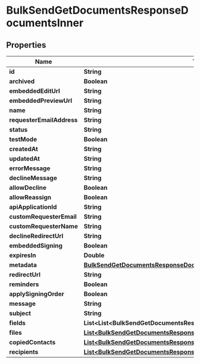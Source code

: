 

# BulkSendGetDocumentsResponseDocumentsInner


## Properties

| Name | Type | Description | Notes |
|------------ | ------------- | ------------- | -------------|
|**id** | **String** |  |  [optional] |
|**archived** | **Boolean** |  |  [optional] |
|**embeddedEditUrl** | **String** |  |  [optional] |
|**embeddedPreviewUrl** | **String** |  |  [optional] |
|**name** | **String** |  |  [optional] |
|**requesterEmailAddress** | **String** |  |  [optional] |
|**status** | **String** |  |  [optional] |
|**testMode** | **Boolean** |  |  [optional] |
|**createdAt** | **String** |  |  [optional] |
|**updatedAt** | **String** |  |  [optional] |
|**errorMessage** | **String** |  |  [optional] |
|**declineMessage** | **String** |  |  [optional] |
|**allowDecline** | **Boolean** |  |  [optional] |
|**allowReassign** | **Boolean** |  |  [optional] |
|**apiApplicationId** | **String** |  |  [optional] |
|**customRequesterEmail** | **String** |  |  [optional] |
|**customRequesterName** | **String** |  |  [optional] |
|**declineRedirectUrl** | **String** |  |  [optional] |
|**embeddedSigning** | **Boolean** |  |  [optional] |
|**expiresIn** | **Double** |  |  [optional] |
|**metadata** | [**BulkSendGetDocumentsResponseDocumentsInnerMetadata**](BulkSendGetDocumentsResponseDocumentsInnerMetadata.md) |  |  [optional] |
|**redirectUrl** | **String** |  |  [optional] |
|**reminders** | **Boolean** |  |  [optional] |
|**applySigningOrder** | **Boolean** |  |  [optional] |
|**message** | **String** |  |  [optional] |
|**subject** | **String** |  |  [optional] |
|**fields** | **List&lt;List&lt;BulkSendGetDocumentsResponseDocumentsInnerFieldsInnerInner&gt;&gt;** |  |  [optional] |
|**files** | [**List&lt;BulkSendGetDocumentsResponseDocumentsInnerFilesInner&gt;**](BulkSendGetDocumentsResponseDocumentsInnerFilesInner.md) |  |  [optional] |
|**copiedContacts** | [**List&lt;BulkSendGetDocumentsResponseDocumentsInnerCopiedContactsInner&gt;**](BulkSendGetDocumentsResponseDocumentsInnerCopiedContactsInner.md) |  |  [optional] |
|**recipients** | [**List&lt;BulkSendGetDocumentsResponseDocumentsInnerRecipientsInner&gt;**](BulkSendGetDocumentsResponseDocumentsInnerRecipientsInner.md) |  |  [optional] |




